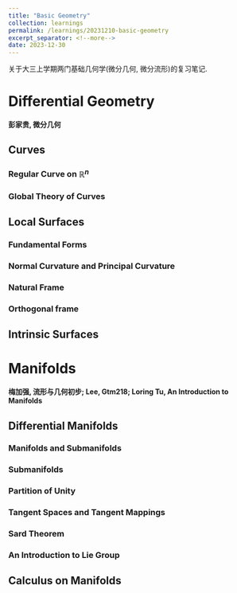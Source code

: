 ```yaml
---
title: "Basic Geometry"
collection: learnings
permalink: /learnings/20231210-basic-geometry
excerpt_separator: <!--more-->
date: 2023-12-30
---
```

关于大三上学期两门基础几何学(微分几何, 微分流形)的复习笔记.
<!--more-->

# Differential Geometry

**彭家贵, 微分几何**

## Curves

### Regular Curve on $\mathbb{R}^n$

### Global Theory of Curves

## Local Surfaces

### Fundamental Forms

### Normal Curvature and Principal Curvature

### Natural Frame

### Orthogonal frame

## Intrinsic Surfaces

# Manifolds

**梅加强, 流形与几何初步; Lee, Gtm218; Loring Tu, An Introduction to Manifolds**

## Differential Manifolds

### Manifolds and Submanifolds

### Submanifolds

### Partition of Unity

### Tangent Spaces and Tangent Mappings

### Sard Theorem

### An Introduction to Lie Group

## Calculus on Manifolds









